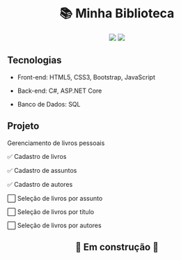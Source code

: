 # <div align="center"> :books:  Minha Biblioteca  </div>


<div align="center">

![](https://img.shields.io/github/languages/count/paolagarb/library)
![](https://img.shields.io/github/repo-size/paolagarb/library)

</div>

## Tecnologias

* Front-end: HTML5, CSS3, Bootstrap, JavaScript

* Back-end: C#, ASP.NET Core

*  Banco de Dados: SQL 

## Projeto

Gerenciamento de livros pessoais

:white_check_mark: Cadastro de livros

:white_check_mark: Cadastro de assuntos

:white_check_mark: Cadastro de autores

:white_large_square: Seleção de livros por assunto

:white_large_square: Seleção de livros por título

:white_large_square: Seleção de livros por autores

## <div align="center"> :construction: Em construção :construction: </div>
